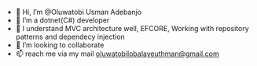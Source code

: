 - 👋 Hi, I’m @Oluwatobi Usman Adebanjo
- 👀 I’m a dotnet(C#) developer
- 🌱 I understand MVC architecture well, EFCORE, Working with repository patterns and dependecy injection
- 💞️ I’m looking to collaborate 
- 📫 reach me via my mail oluwatobilobalayeuthman@gmail.com

<!---
UsmanAdebanjo/UsmanAdebanjo is a ✨ special ✨ repository because its `README.md` (this file) appears on your GitHub profile.
You can click the Preview link to take a look at your changes.
--->
